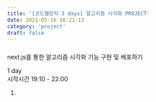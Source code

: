 ```yaml
---
title: '[코드챌린지 3 days] 알고리즘 시각화 PROJECT'
date: 2021-05-16 16:21:13
category: 'project'
draft: false
---
```


###

next.js를 통한 알고리즘 시각화 기능 구현 및 배포하기
<br />

1 day <br />
시작시간 19:10 - 22:00

1.
